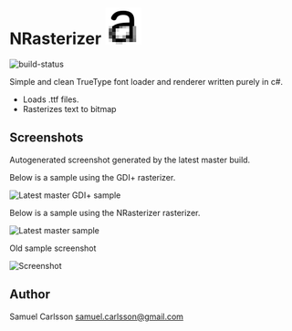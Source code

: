 # NRasterizer ![icon](icon.png "NOpenType icon")

![build-status](https://travis-ci.org/vidstige/NRasterizer.svg?branch=master)

Simple and clean TrueType font loader and renderer written purely in c#.

 * Loads .ttf files.
 * Rasterizes text to bitmap

## Screenshots
Autogenerated screenshot generated by the latest master build.

Below is a sample using the GDI+ rasterizer.

![Latest master GDI+ sample](https://s3-us-west-2.amazonaws.com/nrasterizer-artifacts/master/samples/gdi/cefhijl.png "Latest master GDI+ sample")

Below is a sample using the NRasterizer rasterizer.

![Latest master sample](https://s3-us-west-2.amazonaws.com/nrasterizer-artifacts/master/samples/F.png "Latest master sample")


Old sample screenshot

![Screenshot](screenshots/1.png "Screenshot 1") 

## Author
Samuel Carlsson <samuel.carlsson@gmail.com>
